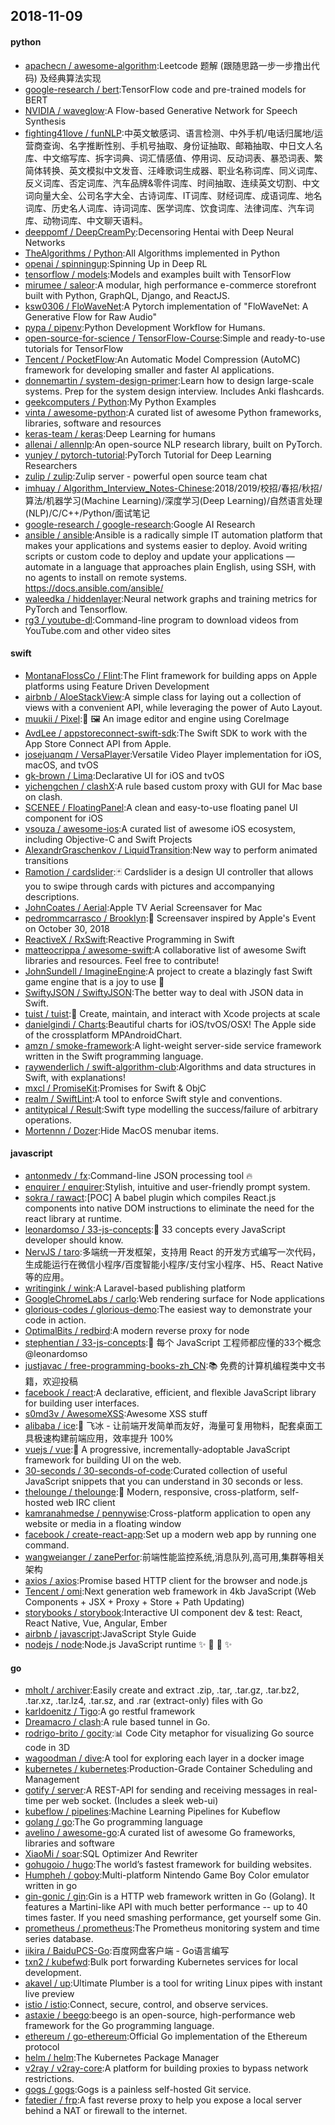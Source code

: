 ## 2018-11-09

#### python
* [apachecn / awesome-algorithm](https://github.com/apachecn/awesome-algorithm):Leetcode 题解 (跟随思路一步一步撸出代码) 及经典算法实现
* [google-research / bert](https://github.com/google-research/bert):TensorFlow code and pre-trained models for BERT
* [NVIDIA / waveglow](https://github.com/NVIDIA/waveglow):A Flow-based Generative Network for Speech Synthesis
* [fighting41love / funNLP](https://github.com/fighting41love/funNLP):中英文敏感词、语言检测、中外手机/电话归属地/运营商查询、名字推断性别、手机号抽取、身份证抽取、邮箱抽取、中日文人名库、中文缩写库、拆字词典、词汇情感值、停用词、反动词表、暴恐词表、繁简体转换、英文模拟中文发音、汪峰歌词生成器、职业名称词库、同义词库、反义词库、否定词库、汽车品牌&零件词库、时间抽取、连续英文切割、中文词向量大全、公司名字大全、古诗词库、IT词库、财经词库、成语词库、地名词库、历史名人词库、诗词词库、医学词库、饮食词库、法律词库、汽车词库、动物词库、中文聊天语料。
* [deeppomf / DeepCreamPy](https://github.com/deeppomf/DeepCreamPy):Decensoring Hentai with Deep Neural Networks
* [TheAlgorithms / Python](https://github.com/TheAlgorithms/Python):All Algorithms implemented in Python
* [openai / spinningup](https://github.com/openai/spinningup):Spinning Up in Deep RL
* [tensorflow / models](https://github.com/tensorflow/models):Models and examples built with TensorFlow
* [mirumee / saleor](https://github.com/mirumee/saleor):A modular, high performance e-commerce storefront built with Python, GraphQL, Django, and ReactJS.
* [ksw0306 / FloWaveNet](https://github.com/ksw0306/FloWaveNet):A Pytorch implementation of "FloWaveNet: A Generative Flow for Raw Audio"
* [pypa / pipenv](https://github.com/pypa/pipenv):Python Development Workflow for Humans.
* [open-source-for-science / TensorFlow-Course](https://github.com/open-source-for-science/TensorFlow-Course):Simple and ready-to-use tutorials for TensorFlow
* [Tencent / PocketFlow](https://github.com/Tencent/PocketFlow):An Automatic Model Compression (AutoMC) framework for developing smaller and faster AI applications.
* [donnemartin / system-design-primer](https://github.com/donnemartin/system-design-primer):Learn how to design large-scale systems. Prep for the system design interview. Includes Anki flashcards.
* [geekcomputers / Python](https://github.com/geekcomputers/Python):My Python Examples
* [vinta / awesome-python](https://github.com/vinta/awesome-python):A curated list of awesome Python frameworks, libraries, software and resources
* [keras-team / keras](https://github.com/keras-team/keras):Deep Learning for humans
* [allenai / allennlp](https://github.com/allenai/allennlp):An open-source NLP research library, built on PyTorch.
* [yunjey / pytorch-tutorial](https://github.com/yunjey/pytorch-tutorial):PyTorch Tutorial for Deep Learning Researchers
* [zulip / zulip](https://github.com/zulip/zulip):Zulip server - powerful open source team chat
* [imhuay / Algorithm_Interview_Notes-Chinese](https://github.com/imhuay/Algorithm_Interview_Notes-Chinese):2018/2019/校招/春招/秋招/算法/机器学习(Machine Learning)/深度学习(Deep Learning)/自然语言处理(NLP)/C/C++/Python/面试笔记
* [google-research / google-research](https://github.com/google-research/google-research):Google AI Research
* [ansible / ansible](https://github.com/ansible/ansible):Ansible is a radically simple IT automation platform that makes your applications and systems easier to deploy. Avoid writing scripts or custom code to deploy and update your applications — automate in a language that approaches plain English, using SSH, with no agents to install on remote systems. https://docs.ansible.com/ansible/
* [waleedka / hiddenlayer](https://github.com/waleedka/hiddenlayer):Neural network graphs and training metrics for PyTorch and Tensorflow.
* [rg3 / youtube-dl](https://github.com/rg3/youtube-dl):Command-line program to download videos from YouTube.com and other video sites

#### swift
* [MontanaFlossCo / Flint](https://github.com/MontanaFlossCo/Flint):The Flint framework for building apps on Apple platforms using Feature Driven Development
* [airbnb / AloeStackView](https://github.com/airbnb/AloeStackView):A simple class for laying out a collection of views with a convenient API, while leveraging the power of Auto Layout.
* [muukii / Pixel](https://github.com/muukii/Pixel):🎨
🖼
An image editor and engine using CoreImage
* [AvdLee / appstoreconnect-swift-sdk](https://github.com/AvdLee/appstoreconnect-swift-sdk):The Swift SDK to work with the App Store Connect API from Apple.
* [josejuanqm / VersaPlayer](https://github.com/josejuanqm/VersaPlayer):Versatile Video Player implementation for iOS, macOS, and tvOS
* [gk-brown / Lima](https://github.com/gk-brown/Lima):Declarative UI for iOS and tvOS
* [yichengchen / clashX](https://github.com/yichengchen/clashX):A rule based custom proxy with GUI for Mac base on clash.
* [SCENEE / FloatingPanel](https://github.com/SCENEE/FloatingPanel):A clean and easy-to-use floating panel UI component for iOS
* [vsouza / awesome-ios](https://github.com/vsouza/awesome-ios):A curated list of awesome iOS ecosystem, including Objective-C and Swift Projects
* [AlexandrGraschenkov / LiquidTransition](https://github.com/AlexandrGraschenkov/LiquidTransition):New way to perform animated transitions
* [Ramotion / cardslider](https://github.com/Ramotion/cardslider):🃏
Cardslider is a design UI controller that allows you to swipe through cards with pictures and accompanying descriptions.
* [JohnCoates / Aerial](https://github.com/JohnCoates/Aerial):Apple TV Aerial Screensaver for Mac
* [pedrommcarrasco / Brooklyn](https://github.com/pedrommcarrasco/Brooklyn):🍎
Screensaver inspired by Apple's Event on October 30, 2018
* [ReactiveX / RxSwift](https://github.com/ReactiveX/RxSwift):Reactive Programming in Swift
* [matteocrippa / awesome-swift](https://github.com/matteocrippa/awesome-swift):A collaborative list of awesome Swift libraries and resources. Feel free to contribute!
* [JohnSundell / ImagineEngine](https://github.com/JohnSundell/ImagineEngine):A project to create a blazingly fast Swift game engine that is a joy to use
🚀
* [SwiftyJSON / SwiftyJSON](https://github.com/SwiftyJSON/SwiftyJSON):The better way to deal with JSON data in Swift.
* [tuist / tuist](https://github.com/tuist/tuist):🚀
Create, maintain, and interact with Xcode projects at scale
* [danielgindi / Charts](https://github.com/danielgindi/Charts):Beautiful charts for iOS/tvOS/OSX! The Apple side of the crossplatform MPAndroidChart.
* [amzn / smoke-framework](https://github.com/amzn/smoke-framework):A light-weight server-side service framework written in the Swift programming language.
* [raywenderlich / swift-algorithm-club](https://github.com/raywenderlich/swift-algorithm-club):Algorithms and data structures in Swift, with explanations!
* [mxcl / PromiseKit](https://github.com/mxcl/PromiseKit):Promises for Swift & ObjC
* [realm / SwiftLint](https://github.com/realm/SwiftLint):A tool to enforce Swift style and conventions.
* [antitypical / Result](https://github.com/antitypical/Result):Swift type modelling the success/failure of arbitrary operations.
* [Mortennn / Dozer](https://github.com/Mortennn/Dozer):Hide MacOS menubar items.

#### javascript
* [antonmedv / fx](https://github.com/antonmedv/fx):Command-line JSON processing tool
🔥
* [enquirer / enquirer](https://github.com/enquirer/enquirer):Stylish, intuitive and user-friendly prompt system.
* [sokra / rawact](https://github.com/sokra/rawact):[POC] A babel plugin which compiles React.js components into native DOM instructions to eliminate the need for the react library at runtime.
* [leonardomso / 33-js-concepts](https://github.com/leonardomso/33-js-concepts):📜
33 concepts every JavaScript developer should know.
* [NervJS / taro](https://github.com/NervJS/taro):多端统一开发框架，支持用 React 的开发方式编写一次代码，生成能运行在微信小程序/百度智能小程序/支付宝小程序、H5、React Native 等的应用。
* [writingink / wink](https://github.com/writingink/wink):A Laravel-based publishing platform
* [GoogleChromeLabs / carlo](https://github.com/GoogleChromeLabs/carlo):Web rendering surface for Node applications
* [glorious-codes / glorious-demo](https://github.com/glorious-codes/glorious-demo):The easiest way to demonstrate your code in action.
* [OptimalBits / redbird](https://github.com/OptimalBits/redbird):A modern reverse proxy for node
* [stephentian / 33-js-concepts](https://github.com/stephentian/33-js-concepts):📜
每个 JavaScript 工程师都应懂的33个概念 @leonardomso
* [justjavac / free-programming-books-zh_CN](https://github.com/justjavac/free-programming-books-zh_CN):📚
免费的计算机编程类中文书籍，欢迎投稿
* [facebook / react](https://github.com/facebook/react):A declarative, efficient, and flexible JavaScript library for building user interfaces.
* [s0md3v / AwesomeXSS](https://github.com/s0md3v/AwesomeXSS):Awesome XSS stuff
* [alibaba / ice](https://github.com/alibaba/ice):🚀
飞冰 - 让前端开发简单而友好，海量可复用物料，配套桌面工具极速构建前端应用，效率提升 100%
* [vuejs / vue](https://github.com/vuejs/vue):🖖
A progressive, incrementally-adoptable JavaScript framework for building UI on the web.
* [30-seconds / 30-seconds-of-code](https://github.com/30-seconds/30-seconds-of-code):Curated collection of useful JavaScript snippets that you can understand in 30 seconds or less.
* [thelounge / thelounge](https://github.com/thelounge/thelounge):💬
Modern, responsive, cross-platform, self-hosted web IRC client
* [kamranahmedse / pennywise](https://github.com/kamranahmedse/pennywise):Cross-platform application to open any website or media in a floating window
* [facebook / create-react-app](https://github.com/facebook/create-react-app):Set up a modern web app by running one command.
* [wangweianger / zanePerfor](https://github.com/wangweianger/zanePerfor):前端性能监控系统,消息队列,高可用,集群等相关架构
* [axios / axios](https://github.com/axios/axios):Promise based HTTP client for the browser and node.js
* [Tencent / omi](https://github.com/Tencent/omi):Next generation web framework in 4kb JavaScript (Web Components + JSX + Proxy + Store + Path Updating)
* [storybooks / storybook](https://github.com/storybooks/storybook):Interactive UI component dev & test: React, React Native, Vue, Angular, Ember
* [airbnb / javascript](https://github.com/airbnb/javascript):JavaScript Style Guide
* [nodejs / node](https://github.com/nodejs/node):Node.js JavaScript runtime
✨
🐢
🚀
✨

#### go
* [mholt / archiver](https://github.com/mholt/archiver):Easily create and extract .zip, .tar, .tar.gz, .tar.bz2, .tar.xz, .tar.lz4, .tar.sz, and .rar (extract-only) files with Go
* [karldoenitz / Tigo](https://github.com/karldoenitz/Tigo):A go restful framework
* [Dreamacro / clash](https://github.com/Dreamacro/clash):A rule based tunnel in Go.
* [rodrigo-brito / gocity](https://github.com/rodrigo-brito/gocity):📊
Code City metaphor for visualizing Go source code in 3D
* [wagoodman / dive](https://github.com/wagoodman/dive):A tool for exploring each layer in a docker image
* [kubernetes / kubernetes](https://github.com/kubernetes/kubernetes):Production-Grade Container Scheduling and Management
* [gotify / server](https://github.com/gotify/server):A REST-API for sending and receiving messages in real-time per web socket. (Includes a sleek web-ui)
* [kubeflow / pipelines](https://github.com/kubeflow/pipelines):Machine Learning Pipelines for Kubeflow
* [golang / go](https://github.com/golang/go):The Go programming language
* [avelino / awesome-go](https://github.com/avelino/awesome-go):A curated list of awesome Go frameworks, libraries and software
* [XiaoMi / soar](https://github.com/XiaoMi/soar):SQL Optimizer And Rewriter
* [gohugoio / hugo](https://github.com/gohugoio/hugo):The world’s fastest framework for building websites.
* [Humpheh / goboy](https://github.com/Humpheh/goboy):Multi-platform Nintendo Game Boy Color emulator written in go
* [gin-gonic / gin](https://github.com/gin-gonic/gin):Gin is a HTTP web framework written in Go (Golang). It features a Martini-like API with much better performance -- up to 40 times faster. If you need smashing performance, get yourself some Gin.
* [prometheus / prometheus](https://github.com/prometheus/prometheus):The Prometheus monitoring system and time series database.
* [iikira / BaiduPCS-Go](https://github.com/iikira/BaiduPCS-Go):百度网盘客户端 - Go语言编写
* [txn2 / kubefwd](https://github.com/txn2/kubefwd):Bulk port forwarding Kubernetes services for local development.
* [akavel / up](https://github.com/akavel/up):Ultimate Plumber is a tool for writing Linux pipes with instant live preview
* [istio / istio](https://github.com/istio/istio):Connect, secure, control, and observe services.
* [astaxie / beego](https://github.com/astaxie/beego):beego is an open-source, high-performance web framework for the Go programming language.
* [ethereum / go-ethereum](https://github.com/ethereum/go-ethereum):Official Go implementation of the Ethereum protocol
* [helm / helm](https://github.com/helm/helm):The Kubernetes Package Manager
* [v2ray / v2ray-core](https://github.com/v2ray/v2ray-core):A platform for building proxies to bypass network restrictions.
* [gogs / gogs](https://github.com/gogs/gogs):Gogs is a painless self-hosted Git service.
* [fatedier / frp](https://github.com/fatedier/frp):A fast reverse proxy to help you expose a local server behind a NAT or firewall to the internet.
